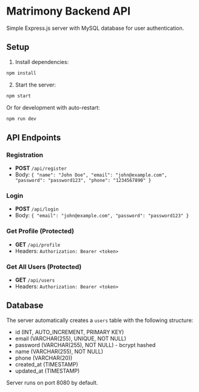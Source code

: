 # Matrimony Backend API

Simple Express.js server with MySQL database for user authentication.

## Setup

1. Install dependencies:
```bash
npm install
```

2. Start the server:
```bash
npm start
```

Or for development with auto-restart:
```bash
npm run dev
```

## API Endpoints

### Registration
- **POST** `/api/register`
- Body: `{ "name": "John Doe", "email": "john@example.com", "password": "password123", "phone": "1234567890" }`

### Login
- **POST** `/api/login`
- Body: `{ "email": "john@example.com", "password": "password123" }`

### Get Profile (Protected)
- **GET** `/api/profile`
- Headers: `Authorization: Bearer <token>`

### Get All Users (Protected)
- **GET** `/api/users`
- Headers: `Authorization: Bearer <token>`

## Database

The server automatically creates a `users` table with the following structure:
- id (INT, AUTO_INCREMENT, PRIMARY KEY)
- email (VARCHAR(255), UNIQUE, NOT NULL)
- password (VARCHAR(255), NOT NULL) - bcrypt hashed
- name (VARCHAR(255), NOT NULL)
- phone (VARCHAR(20))
- created_at (TIMESTAMP)
- updated_at (TIMESTAMP)

Server runs on port 8080 by default. 